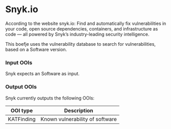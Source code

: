 # Snyk.io

According to the website snyk.io: Find and automatically fix vulnerabilities in your code, open source dependencies, containers, and infrastructure as code — all powered by Snyk’s industry-leading security intelligence.

This boefje uses the vulnerability database to search for vulnerabilities, based on a Software version.

### Input OOIs

Snyk expects an Software as input.

### Output OOIs

Snyk currently outputs the following OOIs:

| OOI type   | Description                     |
| ---------- | ------------------------------- |
| KATFinding | Known vulnerability of software |
